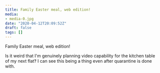 ```yaml
---
title: Family Easter meal, web edition!
media:
- media-0.jpg
date: "2020-04-12T20:09:52Z"
draft: false
tags: []
---
```

Family Easter meal, web edition\!



Is it weird that I'm genuinely planning video capability for the kitchen table of my next flat‽ I can see this being a thing even after quarantine is done with.

